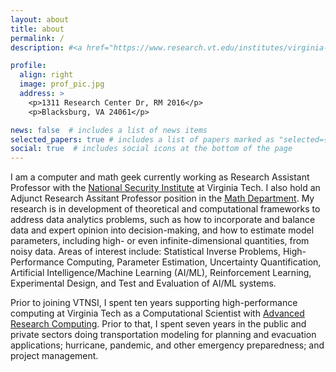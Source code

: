 ```yaml
---
layout: about
title: about
permalink: /
description: #<a href="https://www.research.vt.edu/institutes/virginia-tech-national-security-institute.html">National Security Institute, Virginia Tech</a>. #Address. Contacts. Moto. Etc.

profile:
  align: right
  image: prof_pic.jpg
  address: >
    <p>1311 Research Center Dr, RM 2016</p>
    <p>Blacksburg, VA 24061</p>

news: false  # includes a list of news items
selected_papers: true # includes a list of papers marked as "selected={true}"
social: true  # includes social icons at the bottom of the page
---
```


I am a computer and math geek currently working as Research Assistant Professor
with the [National Security
Institute](https://www.research.vt.edu/institutes/virginia-tech-national-security-institute.html)
at Virginia Tech. I also hold an Adjunct Research Assitant Professor position in the [Math Department](https://math.vt.edu). My research is in development of theoretical and
computational frameworks to address data analytics problems, such
as how to incorporate and balance data and expert opinion into decision-making,
and how to estimate model parameters, including high- or even
infinite-dimensional quantities, from noisy data. Areas of interest include:
Statistical Inverse Problems, High-Performance Computing, Parameter Estimation, Uncertainty Quantification, Artificial Intelligence/Machine Learning (AI/ML), Reinforcement Learning, Experimental Design, and Test and Evaluation of AI/ML systems.

Prior to joining VTNSI, I spent ten years supporting high-performance computing at Virginia Tech as a Computational Scientist with [Advanced Research Computing](https://arc.vt.edu). Prior to that, I spent seven years in the public and private sectors doing transportation modeling for planning and evacuation applications; hurricane, pandemic, and other emergency preparedness; and project management.

<!--
## education
- Ph.D., Math, 2018, Virginia Tech
- M.S., Math, 2004, Virginia Tech
- B.S., Physics, 2004, Virginia Tech
- B.S., Math, 2002, Virginia Tech
-->
